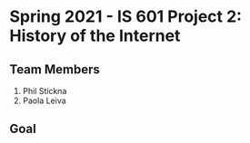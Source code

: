 # Spring 2021 - IS 601 Project 2: History of the Internet

## Team Members

1. Phil Stickna
2. Paola Leiva 

## Goal 
